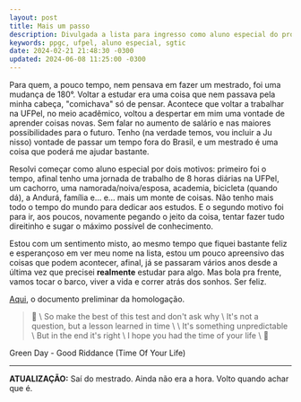 ```yaml
---
layout: post
title: Mais um passo
description: Divulgada a lista para ingresso como aluno especial do programa de pós-graduação em ciência da computação da UFPel, ingresso 2024/01. Meu nome está lá na segunda linha. Homologado.
keywords: ppgc, ufpel, aluno especial, sgtic
date: 2024-02-21 21:48:30 -0300
updated: 2024-06-08 11:25:00 -0300
---
```


Para quem, a pouco tempo, nem pensava em fazer um mestrado, foi uma mudança de 180°. Voltar a estudar era uma coisa que nem passava pela minha cabeça, "comichava" só de pensar. Acontece que voltar a trabalhar na UFPel, no meio acadêmico, voltou a despertar em mim uma vontade de aprender coisas novas. Sem falar no aumento de salário e nas maiores possibilidades para o futuro. Tenho (na verdade temos, vou incluir a Ju nisso) vontade de passar um tempo fora do Brasil, e um mestrado é uma coisa que poderá me ajudar bastante.

Resolvi começar como aluno especial por dois motivos: primeiro foi o tempo, afinal tenho uma jornada de trabalho de 8 horas diárias na UFPel, um cachorro, uma namorada/noiva/esposa, academia, bicicleta (quando dá), a Andurá, família e... e... mais um monte de coisas. Não tenho mais todo o tempo do mundo para dedicar aos estudos. E o segundo motivo foi para ir, aos poucos, novamente pegando o jeito da coisa, tentar fazer tudo direitinho e sugar o máximo possível de conhecimento.

Estou com um sentimento misto, ao mesmo tempo que fiquei bastante feliz e esperançoso em ver meu nome na lista, estou um pouco apreensivo das coisas que podem acontecer, afinal, já se passaram vários anos desde a última vez que precisei **realmente** estudar para algo. Mas bola pra frente, vamos tocar o barco, viver a vida e correr atrás dos sonhos. Ser feliz.

[Aqui](/assets/documents/SEI_UFPel-2527851-Homologacoes-AE20241.pdf), o documento preliminar da homologação.

> &#127932; \\
So make the best of this test and don't ask why \\
It's not a question, but a lesson learned in time \\
\\
It's something unpredictable \\
But in the end it's right \\
I hope you had the time of your life \\
&#127932;

Green Day - Good Riddance (Time Of Your Life)

---

**ATUALIZAÇÃO:** Saí do mestrado. Ainda não era a hora. Volto quando achar que é.
